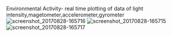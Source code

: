 
Environmental Activity- real time plotting of data of light intensity,magetometer,accelerometer,gyrometer
![screenshot_20170828-165716](https://user-images.githubusercontent.com/30778983/29791187-b35e5358-8c59-11e7-84c9-9afe2f81c202.jpg)
![screenshot_20170828-165715](https://user-images.githubusercontent.com/30778983/29791185-b35b8cae-8c59-11e7-8863-4e9deed352e5.png)
![screenshot_20170828-165717](https://user-images.githubusercontent.com/30778983/29791186-b35dd22a-8c59-11e7-8010-aa965c31398d.jpg)
